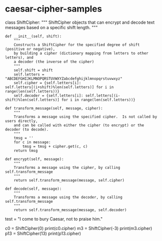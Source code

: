 # caesar-cipher-samples
class ShiftCipher:
    """
    ShiftCipher objects that can encrypt and decode text messages based on a specific shift length.
    """

    def __init__(self, shift):
        """
        Constructs a ShiftCipher for the specified degree of shift (positive or negative),
        by building a cipher (dictionary mapping from letters to other letters), and
        a decoder (the inverse of the cipher)
        """
        self.shift = shift
        self.letters = "ABCDEFGHIJKLMNOPQRSTUVWXYZabcdefghijklmnopqrstuvwxyz"
        self.cipher = {self.letters[i]: self.letters[(i+shift)%len(self.letters)] for i in range(len(self.letters))}
        self.decoder = {self.letters[i]: self.letters[(i-shift)%len(self.letters)] for i in range(len(self.letters))}

    def transform_message(self, message, cipher):
        """
        Transforms a message using the specified cipher.  Is not called by users directly,
        and can be called with either the cipher (to encrypt) or the decoder (to decode).
        """
        tmsg = ''
        for c in message:
            tmsg = tmsg + cipher.get(c, c)
        return tmsg

    def encrypt(self, message):
        """
        Transforms a message using the cipher, by calling self.transform_message
        """
        return self.transform_message(message, self.cipher)

    def decode(self, message):
        """
        Transforms a message using the decoder, by calling self.transform_message
        """
        return self.transform_message(message, self.decoder)


test = "I come to bury Caesar, not to praise him."

c0 = ShiftCipher(0)
print(c0.cipher)
m3 = ShiftCipher(-3)
print(m3.cipher)
p13 = ShiftCipher(13)
print(p13.cipher)




